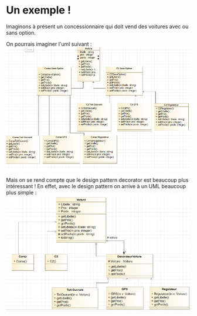 # Un exemple !

Imaginons à présent un concessionnaire qui doit vend des voitures avec ou sans option.

On pourrais imaginer l'uml suivant :
![NonOpti](NonOpti.PNG)

Mais on se rend compte que le design pattern decorator est beaucoup plus intéressant ! En effet, avec le design pattern on arrive à un UML beaucoup plus simple :
![Opti](Opti.PNG)
